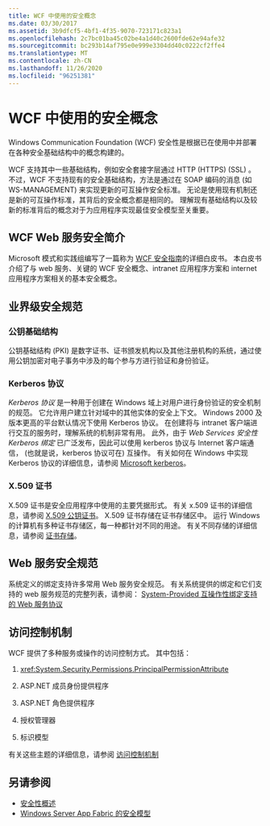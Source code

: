 ```yaml
---
title: WCF 中使用的安全概念
ms.date: 03/30/2017
ms.assetid: 3b9dfcf5-4bf1-4f35-9070-723171c823a1
ms.openlocfilehash: 2c7bc01ba45c02be4a1d40c2600fde62e94afe32
ms.sourcegitcommit: bc293b14af795e0e999e3304dd40c0222cf2ffe4
ms.translationtype: MT
ms.contentlocale: zh-CN
ms.lasthandoff: 11/26/2020
ms.locfileid: "96251381"
---
```

# <a name="security-concepts-used-in-wcf"></a>WCF 中使用的安全概念

Windows Communication Foundation (WCF) 安全性是根据已在使用中并部署在各种安全基础结构中的概念构建的。  
  
 WCF 支持其中一些基础结构，例如安全套接字层通过 HTTP (HTTPS)  (SSL) 。 不过，WCF 不支持现有的安全基础结构，方法是通过在 SOAP 编码的消息 (如 WS-MANAGEMENT) 来实现更新的可互操作安全标准。 无论是使用现有机制还是新的可互操作标准，其背后的安全概念都是相同的。 理解现有基础结构以及较新的标准背后的概念对于为应用程序实现最佳安全模型至关重要。  
  
## <a name="introduction-to-security-for-wcf-web-services"></a>WCF Web 服务安全简介  

Microsoft 模式和实践组编写了一篇称为 [WCF 安全指南](https://archive.codeplex.com/?p=wcfsecurityguide)的详细白皮书。 本白皮书介绍了与 web 服务、关键的 WCF 安全概念、intranet 应用程序方案和 internet 应用程序方案相关的基本安全概念。  
  
## <a name="industry-wide-security-specifications"></a>业界级安全规范  
  
### <a name="public-key-infrastructure"></a>公钥基础结构  

公钥基础结构 (PKI) 是数字证书、证书颁发机构以及其他注册机构的系统，通过使用公钥加密对电子事务中涉及的每个参与方进行验证和身份验证。
  
### <a name="kerberos-protocol"></a>Kerberos 协议  

 *Kerberos 协议* 是一种用于创建在 Windows 域上对用户进行身份验证的安全机制的规范。 它允许用户建立针对域中的其他实体的安全上下文。 Windows 2000 及版本更高的平台默认情况下使用 Kerberos 协议。 在创建将与 intranet 客户端进行交互的服务时，理解系统的机制非常有用。 此外，由于 *Web Services 安全性 Kerberos 绑定* 已广泛发布，因此可以使用 kerberos 协议与 Internet 客户端通信， (也就是说，kerberos 协议可在) 互操作。 有关如何在 Windows 中实现 Kerberos 协议的详细信息，请参阅  [Microsoft kerberos](/windows/win32/secauthn/microsoft-kerberos)。  
  
### <a name="x509-certificates"></a>X.509 证书  

 X.509 证书是安全应用程序中使用的主要凭据形式。 有关 x.509 证书的详细信息，请参阅 [X.509 公钥证书](/windows/win32/seccertenroll/about-x-509-public-key-certificates)。 X.509 证书存储在证书存储区中。 运行 Windows 的计算机有多种证书存储区，每一种都针对不同的用途。 有关不同存储的详细信息，请参阅 [证书存储](/previous-versions/windows/it-pro/windows-server-2003/cc757138(v=ws.10))。  
  
## <a name="web-services-security-specifications"></a>Web 服务安全规范  

 系统定义的绑定支持许多常用 Web 服务安全规范。 有关系统提供的绑定和它们支持的 web 服务规范的完整列表，请参阅： [System-Provided 互操作性绑定支持的 Web 服务协议](web-services-protocols-supported-by-system-provided-interoperability-bindings.md)  
  
## <a name="access-control-mechanisms"></a>访问控制机制  

 WCF 提供了多种服务或操作的访问控制方式。 其中包括：  
  
1. <xref:System.Security.Permissions.PrincipalPermissionAttribute>  
  
2. ASP.NET 成员身份提供程序  
  
3. ASP.NET 角色提供程序  
  
4. 授权管理器  
  
5. 标识模型  
  
 有关这些主题的详细信息，请参阅 [访问控制机制](access-control-mechanisms.md)  
  
## <a name="see-also"></a>另请参阅

- [安全性概述](security-overview.md)
- [Windows Server App Fabric 的安全模型](/previous-versions/appfabric/ee677202(v=azure.10))
